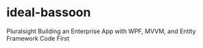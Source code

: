 # ideal-bassoon
Pluralsight Building an Enterprise App with WPF, MVVM, and Entity Framework Code First

